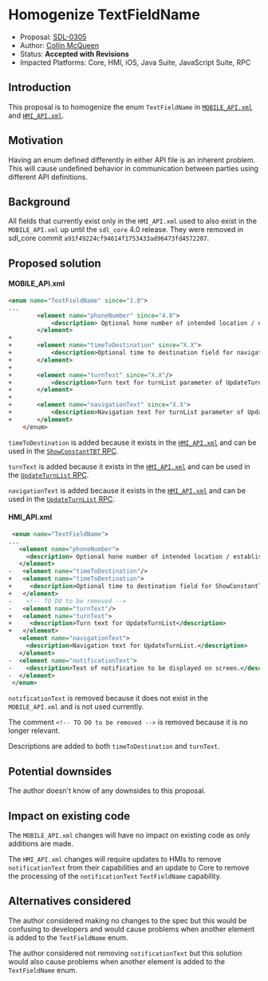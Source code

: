# Homogenize TextFieldName

* Proposal: [SDL-0305](0305-homogenize-textfieldname.md)
* Author: [Collin McQueen](https://github.com/iCollin)
* Status: **Accepted with Revisions**
* Impacted Platforms: Core, HMI, iOS, Java Suite, JavaScript Suite, RPC

## Introduction

This proposal is to homogenize the enum `TextFieldName` in [`MOBILE_API.xml`](https://github.com/smartdevicelink/rpc_spec/blob/RPC-Generator/MOBILE_API.xml#L753) and [`HMI_API.xml`](https://github.com/smartdevicelink/sdl_core/blob/6.1.1/src/components/interfaces/HMI_API.xml#L539).

## Motivation

Having an enum defined differently in either API file is an inherent problem. This will cause undefined behavior in communication between parties using different API definitions.

## Background

All fields that currently exist only in the `HMI_API.xml` used to also exist in the `MOBILE_API.xml` up until the `sdl_core` 4.0 release. They were removed in sdl_core commit `a91f49224cf94614f1753433ad96473fd4572207`.

## Proposed solution

#### MOBILE_API.xml

```xml
<enum name="TextFieldName" since="1.0">
...
        <element name="phoneNumber" since="4.0">
            <description> Optional hone number of intended location / establishment (if applicable) for SendLocation.</description>
        </element>
+
+       <element name="timeToDestination" since="X.X">
+           <description>Optional time to destination field for navigationTexts parameter in ShowConstantTBT</description>
+       </element>
+
+       <element name="turnText" since="X.X"/>
+           <description>Turn text for turnList parameter of UpdateTurnList</description>
+       </element>
+
+       <element name="navigationText" since="X.X">
+           <description>Navigation text for turnList parameter of UpdateTurnList</description>
+       </element>
    </enum>
```

`timeToDestination` is added because it exists in the [`HMI_API.xml`](https://github.com/smartdevicelink/sdl_core/blob/6.1.1/src/components/interfaces/HMI_API.xml#L627) and can be used in the [`ShowConstantTBT` RPC](https://smartdevicelink.com/en/docs/hmi/master/navigation/showconstanttbt/).

`turnText` is added because it exists in the [`HMI_API.xml`](https://github.com/smartdevicelink/sdl_core/blob/6.1.1/src/components/interfaces/HMI_API.xml#L629) and can be used in the [`UpdateTurnList` RPC](https://smartdevicelink.com/en/docs/hmi/master/navigation/updateturnlist/).

`navigationText` is added because it exists in the [`HMI_API.xml`](https://github.com/smartdevicelink/sdl_core/blob/6.1.1/src/components/interfaces/HMI_API.xml#L630) and can be used in the [`UpdateTurnList` RPC](https://smartdevicelink.com/en/docs/hmi/master/navigation/updateturnlist/).

#### HMI_API.xml

```xml
 <enum name="TextFieldName">
...
   <element name="phoneNumber">
     <description> Optional hone number of intended location / establishment (if applicable) for SendLocation.</description>
   </element>
-   <element name="timeToDestination"/>
+   <element name="timeToDestination">
+     <description>Optional time to destination field for ShowConstantTBT</description>
+   </element>
-    <!-- TO DO to be removed -->
-   <element name="turnText"/>
+   <element name="turnText">
+     <description>Turn text for UpdateTurnList</description>
+   </element>
   <element name="navigationText">
     <description>Navigation text for UpdateTurnList.</description>
   </element>
-  <element name="notificationText">
-    <description>Text of notification to be displayed on screen.</description>
-  </element>
 </enum>
```

`notificationText` is removed because it does not exist in the `MOBILE_API.xml` and is not used currently.

The comment `<!-- TO DO to be removed -->` is removed because it is no longer relevant.

Descriptions are added to both `timeToDestination` and `turnText`.

## Potential downsides

The author doesn't know of any downsides to this proposal.

## Impact on existing code

The `MOBILE_API.xml` changes will have no impact on existing code as only additions are made.

The `HMI_API.xml` changes will require updates to HMIs to remove `notificationText` from their capabilities and an update to Core to remove the processing of the `notificationText` `TextFieldName` capability.

## Alternatives considered

The author considered making no changes to the spec but this would be confusing to developers and would cause problems when another element is added to the `TextFieldName` enum.

The author considered not removing `notificationText` but this solution would also cause problems when another element is added to the `TextFieldName` enum.
